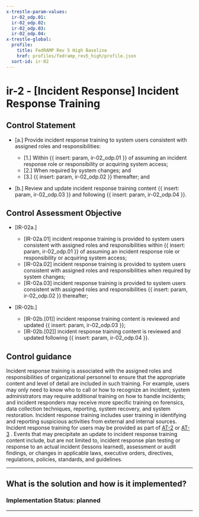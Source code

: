 ```yaml
---
x-trestle-param-values:
  ir-02_odp.01:
  ir-02_odp.02:
  ir-02_odp.03:
  ir-02_odp.04:
x-trestle-global:
  profile:
    title: FedRAMP Rev 5 High Baseline
    href: profiles/fedramp_rev5_high/profile.json
  sort-id: ir-02
---
```


# ir-2 - \[Incident Response\] Incident Response Training

## Control Statement

- \[a.\] Provide incident response training to system users consistent with assigned roles and responsibilities:

  - \[1.\] Within {{ insert: param, ir-02_odp.01 }} of assuming an incident response role or responsibility or acquiring system access;
  - \[2.\] When required by system changes; and
  - \[3.\] {{ insert: param, ir-02_odp.02 }} thereafter; and

- \[b.\] Review and update incident response training content {{ insert: param, ir-02_odp.03 }} and following {{ insert: param, ir-02_odp.04 }}.

## Control Assessment Objective

- \[IR-02a.\]

  - \[IR-02a.01\] incident response training is provided to system users consistent with assigned roles and responsibilities within {{ insert: param, ir-02_odp.01 }} of assuming an incident response role or responsibility or acquiring system access;
  - \[IR-02a.02\] incident response training is provided to system users consistent with assigned roles and responsibilities when required by system changes;
  - \[IR-02a.03\] incident response training is provided to system users consistent with assigned roles and responsibilities {{ insert: param, ir-02_odp.02 }} thereafter;

- \[IR-02b.\]

  - \[IR-02b.[01]\] incident response training content is reviewed and updated {{ insert: param, ir-02_odp.03 }};
  - \[IR-02b.[02]\] incident response training content is reviewed and updated following {{ insert: param, ir-02_odp.04 }}.

## Control guidance

Incident response training is associated with the assigned roles and responsibilities of organizational personnel to ensure that the appropriate content and level of detail are included in such training. For example, users may only need to know who to call or how to recognize an incident; system administrators may require additional training on how to handle incidents; and incident responders may receive more specific training on forensics, data collection techniques, reporting, system recovery, and system restoration. Incident response training includes user training in identifying and reporting suspicious activities from external and internal sources. Incident response training for users may be provided as part of [AT-2](#at-2) or [AT-3](#at-3) . Events that may precipitate an update to incident response training content include, but are not limited to, incident response plan testing or response to an actual incident (lessons learned), assessment or audit findings, or changes in applicable laws, executive orders, directives, regulations, policies, standards, and guidelines.

______________________________________________________________________

## What is the solution and how is it implemented?

<!-- For implementation status enter one of: implemented, partial, planned, alternative, not-applicable -->

<!-- Note that the list of rules under ### Rules: is read-only and changes will not be captured after assembly to JSON -->

<!-- Add control implementation description here for control: ir-2 -->

### Implementation Status: planned

______________________________________________________________________
